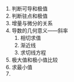 1. 判断可导和极值
2. 判断驻点和极值
3. 增量与微分的关系
4. 导数的几何意义——斜率
   1. 相切求值
   2. 渐近线
   3. 求切线方程
5. 极大值和极小值比较
6. 求最小值
7. 

